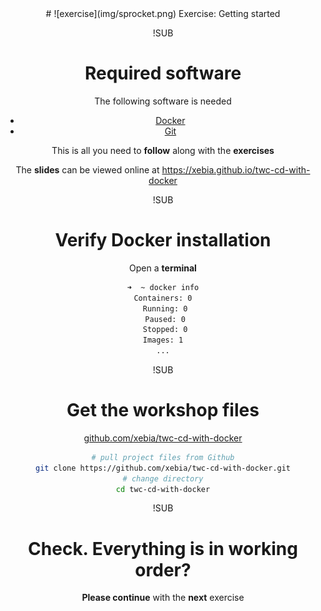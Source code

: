 <!-- .slide: data-background="#64217E" -->
<center>
# ![exercise](img/sprocket.png) <!-- .element: style="width: 10%; height: auto;" class="noborder" --> Exercise: Getting started

!SUB
# Required software

The following software is needed

- [Docker](https://www.docker.com/)
- [Git](https://git-scm.com/)

This is all you need to **follow** along with the **exercises**

The **slides** can be viewed online at https://xebia.github.io/twc-cd-with-docker

!SUB
# Verify Docker installation

Open a **terminal**

```bash
➜  ~ docker info
Containers: 0
 Running: 0
 Paused: 0
 Stopped: 0
Images: 1
...
```

!SUB
# Get the workshop files

[github.com/xebia/twc-cd-with-docker](https://github.com/xebia/twc-cd-with-docker.git)

```bash
# pull project files from Github
git clone https://github.com/xebia/twc-cd-with-docker.git
# change directory
cd twc-cd-with-docker
```

!SUB
# Check. Everything is in working order?

**Please continue** with the **next** exercise

